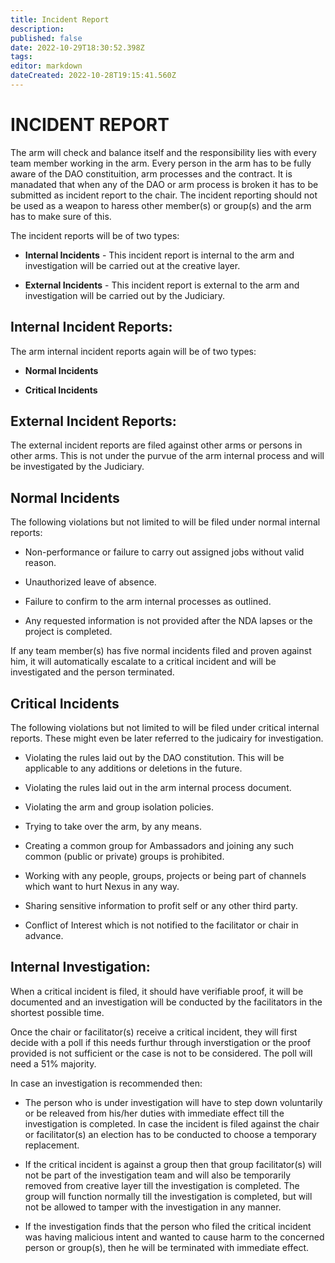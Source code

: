 ```yaml
---
title: Incident Report
description: 
published: false
date: 2022-10-29T18:30:52.398Z
tags: 
editor: markdown
dateCreated: 2022-10-28T19:15:41.560Z
---
```


# INCIDENT REPORT

The arm will check and balance itself and the responsibility lies with every team member working in the arm. Every person in the arm has to be fully aware of the DAO constituition, arm processes and the contract. It is manadated that when any of the DAO or arm process is broken it has to be submitted as incident report to the chair. The incident reporting should not be used as a weapon to haress other member(s) or group(s) and the arm has to make sure of this.

The incident reports will be of two types:

- **Internal Incidents** - This incident report is internal to the arm and investigation will be carried out at the creative layer.

- **External Incidents** - This incident report is external to the arm and investigation will be carried out by the Judiciary.

## Internal Incident Reports:

The arm internal incident reports again will be of two types:

- **Normal Incidents**

- **Critical Incidents**

## External Incident Reports:

The external incident reports are filed against other arms or persons in other arms. This is not under the purvue of the arm internal process and will be investigated by the Judiciary.
 

## Normal Incidents
The following violations but not limited to will be filed under normal internal reports:
- Non-performance or failure to carry out assigned jobs without valid reason.

- Unauthorized leave of absence.

- Failure to confirm to the arm internal processes as outlined.

- Any requested information is not provided after the NDA lapses or the project is completed.

If any team member(s) has five normal incidents filed and proven against him, it will automatically escalate to a critical incident and will be investigated and the person terminated.

## Critical Incidents
The following violations but not limited to will be filed under critical internal reports. These might even be later referred to the judicairy for investigation.

-	Violating the rules laid out by the DAO constitution. This will be applicable to any additions or deletions in the future.

-	Violating the rules laid out in the arm internal process document.

-	Violating the arm and group isolation policies.

- Trying to take over the arm, by any means.

- Creating a common group for Ambassadors and joining any such common (public or private) groups is prohibited.

-	Working with any people, groups, projects or being part of channels which want to hurt Nexus in any way.

-	Sharing sensitive information to profit self or any other third party.

-	Conflict of Interest which is not notified to the facilitator or chair in advance. 



## Internal Investigation:

When a critical incident is filed, it should have verifiable proof, it will be documented and an investigation will be conducted by the facilitators in the shortest possible time.

Once the chair or facilitator(s) receive a critical incident, they will first decide with a poll if this needs furthur through inverstigation or the proof provided is not sufficient or the case is not to be considered. The poll will need a 51% majority.

In case an investigation is recommended then:

- The person who is under investigation will have to step down voluntarily or be releaved from his/her duties with immediate effect till the investigation is completed. In case the incident is filed against the chair or facilitator(s) an election has to be conducted to choose a temporary replacement.

- If the critical incident is against a group then that group facilitator(s) will not be part of the investigation team and will also be temporarily removed from creative layer till the investigation is completed. The group will function normally till the investigation is completed, but will not be allowed to tamper with the investigation in any manner.

- If the investigation finds that the person who filed the critical incident was having malicious intent and wanted to cause harm to the concerned person or group(s), then he will be terminated with immediate effect.